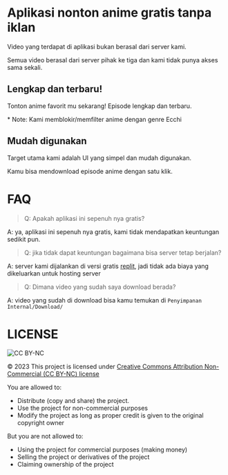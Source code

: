# Aplikasi nonton anime gratis tanpa iklan

Video yang terdapat di aplikasi bukan berasal dari server kami.

Semua video berasal dari server pihak ke tiga dan kami tidak punya akses sama sekali.

## Lengkap dan terbaru!

Tonton anime favorit mu sekarang! Episode lengkap dan terbaru.

\* Note: Kami memblokir/memfilter anime dengan genre Ecchi

## Mudah digunakan

Target utama kami adalah UI yang simpel dan mudah digunakan.

Kamu bisa mendownload episode anime dengan satu klik.

# FAQ

> Q: Apakah aplikasi ini sepenuh nya gratis?

A: ya, aplikasi ini sepenuh nya gratis, kami tidak mendapatkan keuntungan sedikit pun.

> Q: jika tidak dapat keuntungan bagaimana bisa server tetap berjalan?

A: server kami dijalankan di versi gratis [replit](https://replit.com), jadi tidak ada biaya yang dikeluarkan untuk hosting server

> Q: Dimana video yang sudah saya download berada?

A: video yang sudah di download bisa kamu temukan di `Penyimpanan Internal/Download/`


# LICENSE

![CC BY-NC](http://mirrors.creativecommons.org/presskit/buttons/80x15/png/by-nc.png)

&copy; 2023 This project is licensed under [Creative Commons Attribution Non-Commercial (CC BY-NC) license](https://creativecommons.org/licenses/by-nc/4.0/)

You are allowed to:
* Distribute (copy and share) the project.
* Use the project for non-commercial purposes
* Modify the project as long as proper credit is given to the original copyright owner

But you are not allowed to:

* Using the project for commercial purposes (making money)
* Selling the project or derivatives of the project
* Claiming ownership of the project
